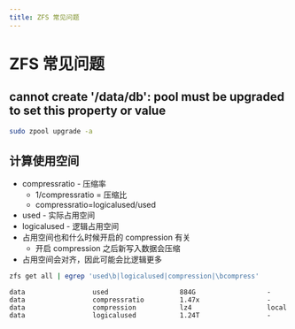 ```yaml
---
title: ZFS 常见问题
---
```


# ZFS 常见问题

## cannot create '/data/db': pool must be upgraded to set this property or value

```bash
sudo zpool upgrade -a
```

## 计算使用空间

- compressratio - 压缩率
  - 1/compressratio = 压缩比
  - compressratio=logicalused/used
- used - 实际占用空间
- logicalused - 逻辑占用空间
- 占用空间也和什么时候开启的 compression 有关
  - 开启 compression 之后新写入数据会压缩
- 占用空间会对齐，因此可能会比逻辑更多

```bash
zfs get all | egrep 'used\b|logicalused|compression|\bcompress'
```

```
data                 used                  884G                  -
data                 compressratio         1.47x                 -
data                 compression           lz4                   local
data                 logicalused           1.24T                 -
```
